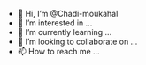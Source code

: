 - 👋 Hi, I’m @Chadi-moukahal
- 👀 I’m interested in ...
- 🌱 I’m currently learning ...
- 💞️ I’m looking to collaborate on ...
- 📫 How to reach me ...

<!---
Chadi-moukahal/Chadi-moukahal is a ✨ special ✨ repository because its `README.md` (this file) appears on your GitHub profile.
You can click the Preview link to take a look at your changes.
--->
